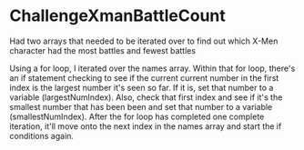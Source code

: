 # ChallengeXmanBattleCount

Had two arrays that needed to be iterated over to find out which X-Men character had the most battles and fewest battles

Using a for loop, I iterated over the names array.  Within that for loop, there's an if statement checking to see if the current current number in the first index is the largest number it's seen so far.  If it is, set that number to a variable (largestNumIndex).  Also, check that first index and see if it's the smallest number that has been been and set that number to a variable (smallestNumIndex).  After the for loop has completed one complete iteration, it'll move onto the next index in the names array and start the if conditions again.   
